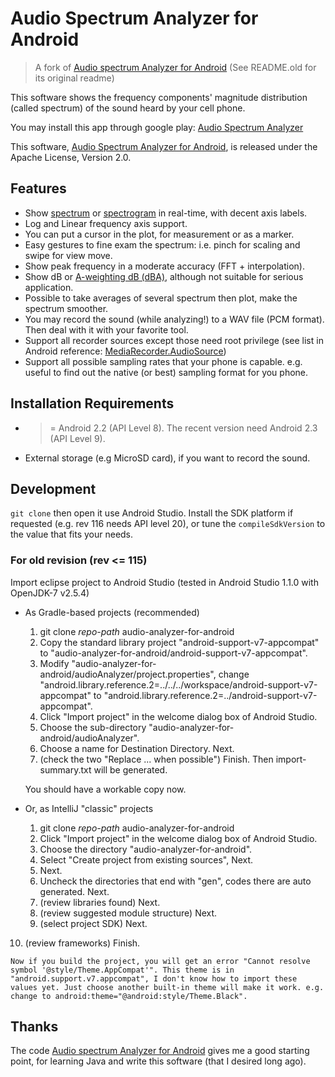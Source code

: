Audio Spectrum Analyzer for Android
===================================

>  A fork of [Audio spectrum Analyzer for Android](https://code.google.com/p/audio-analyzer-for-android/) (See README.old for its original readme)

  This software shows the frequency components' magnitude distribution (called spectrum) of the sound heard by your cell phone.

  You may install this app through google play: [Audio Spectrum Analyzer](https://play.google.com/store/apps/details?id=github.bewantbe.audio_analyzer_for_android)

  This software, [Audio Spectrum Analyzer for Android](https://github.com/bewantbe/audio-analyzer-for-android), is released under the Apache License, Version 2.0.


Features
--------

* Show [spectrum](http://en.wikipedia.org/wiki/Frequency_spectrum) or [spectrogram](http://en.wikipedia.org/wiki/Spectrogram) in real-time, with decent axis labels.
* Log and Linear frequency axis support.
* You can put a cursor in the plot, for measurement or as a marker.
* Easy gestures to fine exam the spectrum: i.e. pinch for scaling and swipe for  view move.
* Show peak frequency in a moderate accuracy (FFT + interpolation).
* Show dB or [A-weighting dB (dBA)](http://en.wikipedia.org/wiki/A-weighting), although not suitable for serious application.
* Possible to take averages of several spectrum then plot, make the spectrum smoother.
* You may record the sound (while analyzing!) to a WAV file (PCM format). Then deal with it with your favorite tool.
* Support all recorder sources except those need root privilege (see list in Android reference: [MediaRecorder.AudioSource](http://developer.android.com/reference/android/media/MediaRecorder.AudioSource.html))
* Support all possible sampling rates that your phone is capable. e.g. useful to find out the native (or best) sampling format for you phone.


Installation Requirements
-------------------------

* >= Android 2.2 (API Level 8). The recent version need Android 2.3 (API Level 9).
* External storage (e.g MicroSD card), if you want to record the sound.


Development
-----------

`git clone` then open it use Android Studio. Install the SDK platform if requested (e.g. rev 116 needs API level 20), or tune the `compileSdkVersion` to the value that fits your needs.


### For old revision (rev <= 115)

Import eclipse project to Android Studio (tested in Android Studio 1.1.0 with OpenJDK-7 v2.5.4)

* As Gradle-based projects (recommended)

  1. git clone *repo-path* audio-analyzer-for-android
  2. Copy the standard library project "android-support-v7-appcompat" to "audio-analyzer-for-android/android-support-v7-appcompat".
  3. Modify "audio-analyzer-for-android/audioAnalyzer/project.properties", change "android.library.reference.2=../../../workspace/android-support-v7-appcompat" to "android.library.reference.2=../android-support-v7-appcompat".
  4. Click "Import project" in the welcome dialog box of Android Studio.
  5. Choose the sub-directory "audio-analyzer-for-android/audioAnalyzer".
  6. Choose a name for Destination Directory. Next.
  7. (check the two "Replace ... when possible") Finish. Then import-summary.txt will be generated.

    You should have a workable copy now.

* Or, as IntelliJ "classic" projects

  1. git clone *repo-path* audio-analyzer-for-android
  2. Click "Import project" in the welcome dialog box of Android Studio.
  3. Choose the directory "audio-analyzer-for-android".
  4. Select "Create project from existing sources", Next.
  5. Next.
  6. Uncheck the directories that end with "gen", codes there are auto generated. Next.
  7. (review libraries found) Next.
  8. (review suggested module structure) Next.
  9. (select project SDK) Next.
 10. (review frameworks) Finish.

    Now if you build the project, you will get an error "Cannot resolve symbol '@style/Theme.AppCompat'". This theme is in "android.support.v7.appcompat", I don't know how to import these values yet. Just choose another built-in theme will make it work. e.g. change to android:theme="@android:style/Theme.Black".


Thanks
------

The code [Audio spectrum Analyzer for Android](https://code.google.com/p/audio-analyzer-for-android/) gives me a good starting point, for learning Java and write this software (that I desired long ago).

